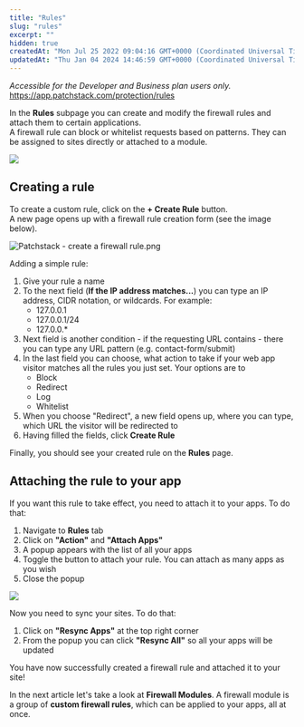 ```yaml
---
title: "Rules"
slug: "rules"
excerpt: ""
hidden: true
createdAt: "Mon Jul 25 2022 09:04:16 GMT+0000 (Coordinated Universal Time)"
updatedAt: "Thu Jan 04 2024 14:46:59 GMT+0000 (Coordinated Universal Time)"
---
```

_Accessible for the Developer and Business plan users only._  
<https://app.patchstack.com/protection/rules>

In the **Rules** subpage you can create and modify the firewall rules and attach them to certain applications.  
A firewall rule can block or whitelist requests based on patterns. They can be assigned to sites directly or attached to a module.

![](https://files.readme.io/7ef2e64-small-Patchstack_protection_rules.png)

## Creating a rule

To create a custom rule, click on the **+ Create Rule** button.  
A new page opens up with a firewall rule creation form (see the image below).

![](https://files.readme.io/a84f62c-Patchstack_-_create_a_firewall_rule.png "Patchstack - create a firewall rule.png")

Adding a simple rule:

<ol>
<li>Give your rule a name</li>
<li>To the next field (<b>If the IP address matches...</b>) you can type an IP address, CIDR notation, or wildcards. For example: <ul><li>127.0.0.1</li>
<li>127.0.0.1/24</li>
<li>127.0.0.*</li></ul></li>
<li>Next field is another condition - if the requesting URL contains - there you can type any URL pattern (e.g. contact-form/submit)</li>
<li>In the last field you can choose, what action to take if your web app visitor matches all the rules you just set. Your options are to <ul><li>Block</li><li>Redirect</li><li>Log</li><li>Whitelist</li></ul></li>
<li>When you choose "Redirect", a new field opens up, where you can type, which URL the visitor will be redirected to</li>
<li>Having filled the fields, click <b>Create Rule</b></ol>

Finally, you should see your created rule on the **Rules** page.

## Attaching the rule to your app

If you want this rule to take effect, you need to attach it to your apps. To do that:

<ol><li>Navigate to <b>Rules</b> tab</li>
<li>Click on <b>"Action"</b> and <b>"Attach Apps"</b></li>
<li>A popup appears with the list of all your apps</li>
<li>Toggle the button to attach your rule. You can attach as many apps as you wish</li>
<li>Close the popup</b></li>
</ol>

![](https://files.readme.io/96f9cec-small-Patchstack_attach_to_applications.png)

Now you need to sync your sites. To do that:

<ol>
<li>Click on <b>"Resync Apps"</b> at the top right corner</li>
<li>From the popup you can click <b>"Resync All"</b> so all your apps will be updated</li>
</ol>

You have now successfully created a firewall rule and attached it to your site!

In the next article let's take a look at **Firewall Modules**. A firewall module is a group of **custom firewall rules**, which can be applied to your apps, all at once.
